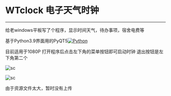 # WTclock 电子天气时钟
---
给老windows平板写了个程序，显示时间天气，待办事项，宿舍电费等

基于Python3.9界面用的PyQT5[![Python](https://img.shields.io/badge/-Python-3776AB?style=flat&logo=python&logoColor=white)](#)

目前适用于1080P  打开程序后点击左下角的菜单按钮即可启动时钟 退出按钮是左下角第二个

![sc](https://s4.ax1x.com/2022/02/14/HyFSbT.png)

![sc](https://s4.ax1x.com/2022/02/14/HyAn4e.png)

由于资源文件太大，暂时没有上传
